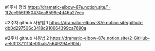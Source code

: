 #1주차 정리
https://dramatic-elbow-87e.notion.site/1-1f2ce956f950474ea8599e4d46a27eec

#2주차 github 사용법 1
https://dramatic-elbow-87e.notion.site/github-db0d297506c3418c910664399ca7690a

#2주차 github 사용법 2
https://dramatic-elbow-87e.notion.site/2-GitHub-ae53ff37111f4e0fba575649294e905b